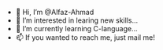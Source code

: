 - 👋 Hi, I’m @Alfaz-Ahmad
- 👀 I’m interested in learing new skills...
- 🌱 I’m currently learning C-language...
- 📫 If you wanted to reach me, just mail me!

<!---
Alfaz-Ahmad/Alfaz-Ahmad is a ✨ special ✨ repository because its `README.md` (this file) appears on your GitHub profile.
You can click the Preview link to take a look at your changes.
--->
